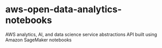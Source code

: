 # aws-open-data-analytics-notebooks
AWS analytics, AI, and data science service abstractions API built using Amazon SageMaker notebooks

